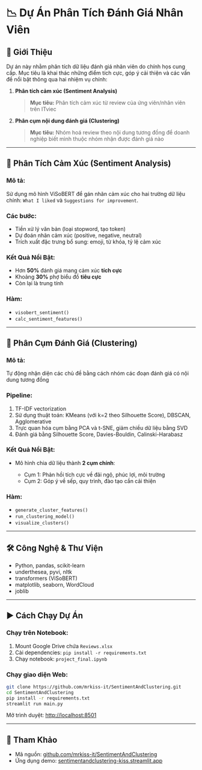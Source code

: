 # 📉 Dự Án Phân Tích Đánh Giá Nhân Viên

## 🌟 Giới Thiệu

Dự án này nhằm phân tích dữ liệu đánh giá nhân viên do chính họs cung cấp. Mục tiêu là khai thác những điểm tích cực, góp ý cải thiện và các vấn đề nổi bật thông qua hai nhiệm vụ chính:

1. **Phân tích cảm xúc (Sentiment Analysis)**  
    > **Mục tiêu:** Phân tích cảm xúc từ review của ứng viên/nhân viên trên ITviec

2. **Phân cụm nội dung đánh giá (Clustering)**  
   > **Mục tiêu:** Nhóm hoá review theo nội dung tương đồng để doanh nghiệp biết mình thuộc nhóm nhận được đánh giá nào
   
---

## 🧠 Phân Tích Cảm Xúc (Sentiment Analysis)

### Mô tả:

Sử dụng mô hình ViSoBERT để gán nhãn cảm xúc cho hai trường dữ liệu chính: `What I liked` và `Suggestions for improvement`.

### Các bước:

* Tiền xử lý văn bản (loại stopword, tạo token)
* Dự đoán nhãn cảm xúc (positive, negative, neutral)
* Trích xuất đặc trưng bổ sung: emoji, từ khóa, tỷ lệ cảm xúc

### Kết Quả Nổi Bật:

* Hơn **50%** đánh giá mang cảm xúc **tích cực**
* Khoảng **30%** phợ biểu đồ **tiêu cực**
* Còn lại là trung tính

### Hàm:

* `visobert_sentiment()`
* `calc_sentiment_features()`

---
## 🔎 Phân Cụm Đánh Giá (Clustering)

### Mô tả:

Tự động nhận diện các chủ đề bằng cách nhóm các đoạn đánh giá có nội dung tương đồng

### Pipeline:

1. TF-IDF vectorization
2. Sử dụng thuật toán: KMeans (với k=2 theo Silhouette Score), DBSCAN, Agglomerative
3. Trực quan hóa cụm bằng PCA và t-SNE, giảm chiều dữ liệu bằng SVD
4. Đánh giá bằng Silhouette Score, Davies-Bouldin, Calinski-Harabasz

### Kết Quả Nổi Bật:

* Mô hình chia dữ liệu thành **2 cụm chính**:

  * Cụm 1: Phản hồi tích cực về đãi ngộ, phúc lợi, môi trường
  * Cụm 2: Góp ý về sếp, quy trình, đào tạo cần cải thiện

### Hàm:

* `generate_cluster_features()`
* `run_clustering_model()`
* `visualize_clusters()`

---

## 🛠️ Công Nghệ & Thư Viện

* Python, pandas, scikit-learn
* underthesea, pyvi, nltk
* transformers (ViSoBERT)
* matplotlib, seaborn, WordCloud
* joblib

---

## ▶️ Cách Chạy Dự Án

### Chạy trên Notebook:

1. Mount Google Drive chứa `Reviews.xlsx`
2. Cài dependencies: `pip install -r requirements.txt`
3. Chạy notebook: `project_final.ipynb`

### Chạy giao diện Web:

```bash
git clone https://github.com/mrkiss-it/SentimentAndClustering.git
cd SentimentAndClustering
pip install -r requirements.txt
streamlit run main.py
```

Mở trình duyệt: [http://localhost:8501](http://localhost:8501)

---

## 🔗 Tham Khảo

* Mã nguồn: [github.com/mrkiss-it/SentimentAndClustering](https://github.com/mrkiss-it/SentimentAndClustering)
* Ứng dụng demo: [sentimentandclustering-kiss.streamlit.app](https://sentimentandclustering-kiss.streamlit.app/)
